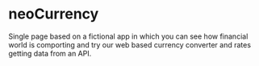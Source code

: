 # neoCurrency
Single page based on a fictional app in which you can see how financial world is comporting and try our web based currency converter and rates getting data from  an API.
